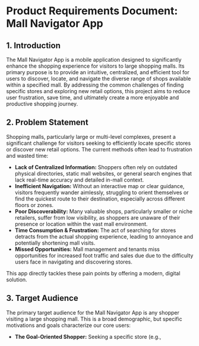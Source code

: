 # Product Requirements Document: Mall Navigator App

## 1. Introduction

The Mall Navigator App is a mobile application designed to significantly enhance the shopping experience for visitors to large shopping malls. Its primary purpose is to provide an intuitive, centralized, and efficient tool for users to discover, locate, and navigate the diverse range of shops available within a specified mall. By addressing the common challenges of finding specific stores and exploring new retail options, this project aims to reduce user frustration, save time, and ultimately create a more enjoyable and productive shopping journey.

## 2. Problem Statement

Shopping malls, particularly large or multi-level complexes, present a significant challenge for visitors seeking to efficiently locate specific stores or discover new retail options. The current methods often lead to frustration and wasted time:

*   **Lack of Centralized Information:** Shoppers often rely on outdated physical directories, static mall websites, or general search engines that lack real-time accuracy and detailed in-mall context.
*   **Inefficient Navigation:** Without an interactive map or clear guidance, visitors frequently wander aimlessly, struggling to orient themselves or find the quickest route to their destination, especially across different floors or zones.
*   **Poor Discoverability:** Many valuable shops, particularly smaller or niche retailers, suffer from low visibility, as shoppers are unaware of their presence or location within the vast mall environment.
*   **Time Consumption & Frustration:** The act of searching for stores detracts from the actual shopping experience, leading to annoyance and potentially shortening mall visits.
*   **Missed Opportunities:** Mall management and tenants miss opportunities for increased foot traffic and sales due due to the difficulty users face in navigating and discovering stores.

This app directly tackles these pain points by offering a modern, digital solution.

## 3. Target Audience

The primary target audience for the Mall Navigator App is any shopper visiting a large shopping mall. This is a broad demographic, but specific motivations and goals characterize our core users:

*   **The Goal-Oriented Shopper:** Seeking a specific store (e.g., 